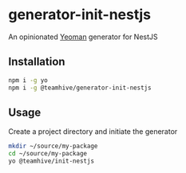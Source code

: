 # generator-init-nestjs
An opinionated [Yeoman](http://yeoman.io) generator for NestJS

## Installation
```bash
npm i -g yo
npm i -g @teamhive/generator-init-nestjs
```

## Usage
Create a project directory and initiate the generator
```bash
mkdir ~/source/my-package
cd ~/source/my-package
yo @teamhive/init-nestjs
```
